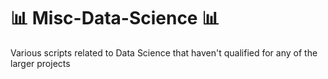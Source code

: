 # 📊 Misc-Data-Science 📊

Various scripts related to Data Science that haven't qualified for any of the larger projects
